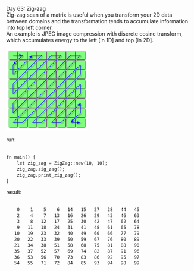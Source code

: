 Day 63: Zig-zag
<br>
Zig-zag scan of a matrix is useful when you transform your 2D data between domains and the transformation tends to accumulate information into top left corner.
<br>
An example is JPEG image compression with discrete cosine transform, which accumulates energy to the left [in 1D] and top [in 2D].
<br>

![Alt text](zigzag.png?raw=true "zigzag")

run:
```

fn main() {
    let zig_zag = ZigZag::new(10, 10);
    zig_zag.zig_zag();
    zig_zag.print_zig_zag();
}

```

result:
```

    0    1    5    6   14   15   27   28   44   45
    2    4    7   13   16   26   29   43   46   63
    3    8   12   17   25   30   42   47   62   64
    9   11   18   24   31   41   48   61   65   78
   10   19   23   32   40   49   60   66   77   79
   20   22   33   39   50   59   67   76   80   89
   21   34   38   51   58   68   75   81   88   90
   35   37   52   57   69   74   82   87   91   96
   36   53   56   70   73   83   86   92   95   97
   54   55   71   72   84   85   93   94   98   99


```